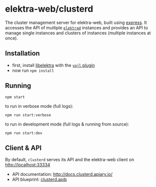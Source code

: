 # elektra-web/clusterd

The cluster management server for elektra-web, built using
[express](https://expressjs.com/). It accesses the API of multiple
[`elektrad`](../elektrad/) instances and provides an API to manage single
instances and clusters of instances (multiple instances at once).


## Installation

 * first, install [libelektra](https://libelektra.org/) with the [`yajl` plugin](https://master.libelektra.org/src/plugins/yajl/)
 * now run `npm install`


## Running

```
npm start
```

to run in verbose mode (full logs):

```
npm run start:verbose
```

to run in development mode (full logs & running from source):

```
npm run start:dev
```


## Client & API

By default, `clusterd` serves its API and the elektra-web client on
[http://localhost:33334](http://localhost:33334)

 - API documentation: http://docs.clusterd.apiary.io/
 - API blueprint: [clusterd.apib](https://master.libelektra.org/doc/api_blueprints/clusterd.apib)
